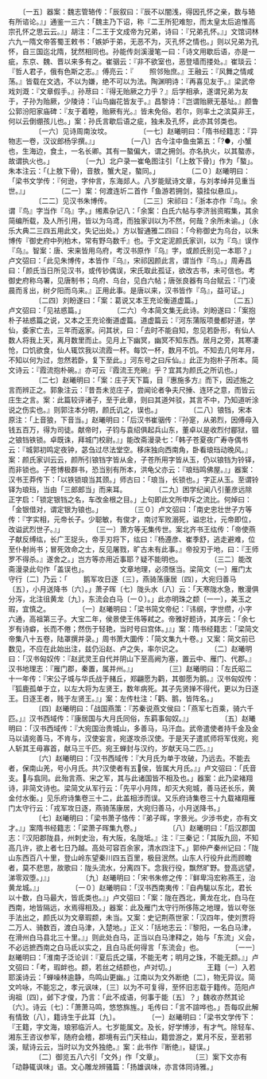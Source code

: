 <!-- { "loadSidebar": true } -->
　　〔一五〕器案：魏志管辂传：「辰叙曰：『辰不以闇浅，得因孔怀之亲，数与辂有所谘论。』」通鉴一三六：「魏主乃下诏，称『二王所犯难恕，而太皇太后追惟高宗孔怀之思云云。』」胡注：「二王于文成帝为兄弟，诗曰：『兄弟孔怀。』」文馆词林六九一隋文帝答蜀王敕书：「嫉妒于弟，无恶不为，灭孔怀之情也。」则以兄弟为孔怀，自三国迄北隋，犹然相同也。孙能传剡溪漫笔一曰：「诗文用歇后语，亦是一疵，东京、魏、晋以来多有之。崔骃云：『非不欲室也，恶登墙而搂处。』崔琰云：『哲人君子，俄有色斯之志。』傅亮云：『
　　照邻殆庶。』王融云：『风舞之情咸荡。』皆载在文选，不以为嫌，绝不可以为法。陶渊明诗：『再喜见友于。』梁武帝戏刘溉：『文章假手。』孙荩曰：『得无贻厥之力乎？』后学相承，遂谓兄弟为友于，子孙为贻厥，少陵诗：『山鸟幽花皆友于。』昌黎诗：『岂谓贻厥无基址。』颜鲁公郭汾阳家庙碑：『友于着睦，贻厥有光。』皆未免俗。若尔，则率土之滨莫非王，何以云倒绷孩儿也。」案：孙氏言歇后语之疵，独未及孔怀，此亦其邻类也。
　　
　　〔一六〕见诗周南汝坟。
　　
　　〔一七〕赵曦明曰：「隋书经籍志：『异物志一卷，汉议郎杨孚撰。』」
　　
　　〔一八〕古今注中鱼虫第五：「?●，小蟹也，生海边，食土，一名长卿。其有一螯偏大，谓之拥剑。亦名执火，以其螯赤，故谓执火也。」
　　
　　〔一九〕北户录一崔龟图注引「(上敖下骨)」作为「螯」。朱本注云：「(上敖下骨)，音敖，蟹大足，螯同。」
　　
　　〔二０〕赵曦明曰：「梁书文学传：『何逊，字仲言，东海郯人。八岁能赋诗文章，与刘孝绰并见重当世。』」
　　
　　〔二一〕案：何渡连圻二首作「鱼游若拥剑，猿挂似悬瓜」。
　　
　　〔二二〕见汉书朱博传。
　　
　　〔二三〕宋祁曰：「浙本亦作『鸟』。余谓『鸟』字当作『乌』字。」缃素杂记八：「余案：白氏六帖与李济翁资暇集，其余简编所载，及人所引用，皆以为乌鸢，而独家训以为不然，何哉？余所未谕。」（永乐大典二三四五用此文，失记出处。）方以智通雅二四曰：「今称御史为乌台，以朱博传『御史府中列柏木，常有野乌数千』也。于文定泥颜氏家训，以为『鸟』误作『乌』。智案：唐、宋来皆用乌府，考汉书原作『乌』字，或颜氏别见一本耶？」卢文弨曰：「此见朱博传，本皆作『乌』，宋祁因颜此言，谓当作『鸟』。」周寿昌曰：「颜氏当日所见汉书，或传钞偶误，宋氏取此孤证，欲改古书，未可信也。考御史府称乌署，见唐制书；乌府、乌台，见白六帖；唐张良器有乌台赋云：『门凌晨而豸出，树夕阳而乌来。』正用此事。是唐以来，汉书皆作『乌』，益可证。」
　　
　　〔二四〕刘盼遂曰：「案：葛说又本王充论衡道虚篇。」
　　
　　〔二五〕卢文弨曰：「见袪惑篇。」
　　
　　〔二六〕今本简文集无此诗。刘盼遂曰：「案抱朴子袪惑篇之说，又本之王充论衡道虚篇。道虚篇云：『河东蒲阪项曼都好道，学仙，委家亡去，三年而返家。问其状，曰：「去时不能自知，忽见若卧形，有仙人数人将我上天，离月数里而止。见月上下幽冥，幽冥不知东西。居月之旁，其寒凄怆，口饥欲食，仙人辄饮我以流霞一杯。每饮一杯，数月不饥。不知去几何年月，不知以何为过，忽然若卧，复下至此。」河东号之曰斥仙。』此正为抱朴子所本。简文诗云：『霞流抱朴碗。』亦可云『霞流王充碗』乎？宜其为颜氏之所讥也。」
　　
　　〔二七〕赵曦明曰：「案：庄子天下篇，目『惠施多方』而下，因述施之言而辨正之。郭象注云：『昔吾未览庄子，尝闻论者争夫尺捶、连环之意，而皆云庄生之言。案：此篇较评诸子，至于此章，则曰其道舛驳，其言不中，乃知道听涂说之伤实也。』则郭注本分明，颜氏讥之，误也。」
　　
　　〔二八〕锒铛，宋本原注：「上音狼，下音当。」赵曦明曰：「后汉书崔骃传：『孙寔，从弟烈，因傅母入钱五百万，得为司徒。献帝时，子钧与袁绍俱起兵山东，董卓以是收烈付郿狱，锢之锒铛铁锁。卓既诛，拜城门校尉。』」能改斋漫录七：「韩子苍夏夜广寿寺偶书云：『城郭初鸣定夜钟，苾刍过尽法堂空。移床独向西南角，卧看琅珰动晚风。』案：颜氏家训云云，颜所引锒铛字皆从金，子苍所用字皆从玉，仍以锒铛为铃铎，而非锁也。子苍博极群书，恐当别有所本，洪龟父亦云：『琅珰鸣佛屋。』」器案：汉书王莽传下：「以铁锁琅当其颈。」师古曰：「琅当，长锁也。」字正从玉。至谓铃铎为琅珰，当由「三郎郎当」而来耳。
　　
　　〔二九〕困学纪闻八引董彦远除正字启：「锁定银铛之名，车改金根之目。」上句即此文所申斥之流比。何焯曰：「金银借对，谓定银为锒也。」
　　
　　〔三０〕卢文弨曰：「南史忠壮世子方等传：『字实相，元帝长子。少聪敏，有俊才，南讨军败溺死，谥忠壮，元帝即位，改谥武烈世子。』」
　　
　　〔三一〕萧方等无集传世。案北齐书王纮传：「帝使燕子献反缚纮，长广王捉头，帝手刃将下，纮曰：『杨遵彦、崔季舒，逃走避难，位至仆射尚书；冒死效命之士，反见屠戮，旷古未有此事。』帝投刃于地，曰：『王师罗不得杀。』遂舍之。」岂方等亦用近事耶？疑不能明也。
　　
　　〔三二〕能改斋漫录此句作「盖误也」。
　　
　　文章地理，必须惬当。梁简文〔一〕雁门太守行〔二〕乃云：「
　　鹅军攻日逐〔三〕，燕骑荡康居〔四〕，大宛归善马〔五〕，小月送降书〔六〕。」萧子晖〔七〕陇头水〔八〕云：「天寒陇水急，散漫俱分泻，北注徂黄龙〔九〕，东流会白马〔一０〕。」此亦明珠之颣〔一一〕，美玉之瑕，宜慎之。
　　
　　〔一〕赵曦明曰：「梁书简文帝纪：『讳纲，字世缵，小字六通，高祖第三子。大宝二年，侯景使王伟等弒之。帝雅好题诗，其序云：「余七岁有诗癖，长而不倦；然伤于轻艳，当时号曰宫体。」』」案：隋书经籍志：「梁简文帝集八十五卷，陆罩撰并录。」周书萧大圜传：「简文集九十卷。」又案：简文前已数见，不应在此始出注，兹仍沿赵、卢之失，率尔识之。
　　
　　〔二〕赵曦明曰：「汉书匈奴传：『赵武灵王自代并阴山下至高阙为塞，置云中、雁门、代郡。』汉书地理志：『雁门郡，秦置，属并州。』」
　　
　　〔三〕赵曦明曰：「左氏昭二十一年传：『宋公子城与华氏战于赭丘，郑翩愿为鹳，其御愿为鹅。』汉书匈奴传：『狐鹿孤单于立，以左大将为左贤王，数年病死。其子先贤掸不得代，更以为日逐王。日逐王者，贱于左贤王。』」案：左传杜注：「鹳、鹅，皆阵名。」
　　
　　〔四〕赵曦明曰：「战国燕策：『苏秦说燕文侯曰：「燕军七百乘，骑六千匹。」』汉书西域传：『康居国与大月氏同俗，东羁事匈奴。』」
　　
　　〔五〕赵曦明曰：「汉书西域传：『大宛国治贵城山，多善马，马汗血。武帝遣使者持千金及金马以请宛善马，不肯与，汉使妄言，宛遂攻杀汉使。于是天子遣贰师将军伐宛，宛人斩其王毋寡首，献马三千匹。宛王蝉封与汉约，岁献天马二匹。』」
　　
　　〔六〕赵曦明曰：「汉书西域传：『大月氏为单于攻破，乃远去。不能去者，保南山羌，号小月氏。共?汉使者有五侯，皆属大月氏。』」卢文弨曰：「氏音支。与翕同。此殆言燕、宋之军，其与此诸国皆不相及也。」器案：此乃梁褚翔诗，非简文诗也。梁简文从军行云：「先平小月阵，却灭大宛城，善马还长乐，黄金付水衡。」见乐府诗集卷三十二，此盖相涉而误。又乐府诗集卷三十九载褚翔雁门太守行云：「戎军攻日逐，燕骑荡康居，大宛归善马，小月送降书。」
　　
　　〔七〕赵曦明曰：「梁书萧子恪传：『弟子晖，字景光。少涉书史，亦有文才。』」案隋书经籍志：「梁萧子晖集九卷。」
　　
　　〔八〕赵曦明曰：「后汉郡国志：『汉阳郡陇县，州刺史治，有大阪，名陇坻。』注：『三秦记：「其阪九回，不知高几许，欲上者七日乃越。高处可容百余家，清水四注下。」郭仲产秦州记曰：「陇山东西百八十里，登山岭东望秦川四五百里，极目泯然。山东人行役升此而顾瞻者，莫不悲思，故歌曰：陇头流水，分离四下。念我行役，飘然旷野。登高远望，涕零双堕。」』」
　　
　　〔九〕赵曦明曰：「宋书朱修之传：『鲜卑冯宏称燕王，治黄龙城。』」
　　
　　〔一０〕赵曦明曰：「汉书西南夷传：『自冉駹以东北，君长以十数，白马最大，皆氐类也。』」卢文弨曰：「案：陇在西北，黄龙在北，白马在西南，地皆隔远，水焉得相及。」器案：此及雁门太守行所侈陈之地理，皆以夸张手法出之，颜氏以为文章瑕颣，未当。又案：史记荆燕世家：「汉四年，使刘贾将二万人、骑数百，渡白马津，入楚地。」正义：「括地志云：『黎阳，一名白马津，在滑州白马县北三十里。』」则此处白马，正当以白马津释之，始与「东流」义会，不必远摭西南之白马氐以实之，且白马氐何得言「东流会」也。
　　
　　〔一一〕赵曦明曰：「淮南子泛论训：『夏后氏之璜，不能无考；明月之珠，不能无颣。』」卢文弨曰：「考，瑕衅也。颣，若丝之结颣也，卢对切。」
　　
　　王籍〔一〕入若耶溪诗云：「蝉噪林逾静，鸟鸣山更幽。」江南以为文外断绝〔二〕，物无异议。简文吟咏，不能忘之，孝元讽味，〔三〕以为不可复得，至怀旧志载于籍传。范阳卢询祖〔四〕，邺下才俊，乃言：「此不成语，何事于能〔五〕？」魏收亦然其论〔六〕。诗云〔七〕：「萧萧马鸣，悠悠旆旌。」毛传曰：「言不諠哗也。」吾每叹此解有情致〔八〕，籍诗生于此耳〔九〕。
　　
　　〔一〕赵曦明曰：「梁书文学传下：『王籍，字文海，琅邪临沂人。七岁能属文。及长，好学博涉，有才气。除轻车、湘东王咨议参军，随府会稽，郡境有云门天柱山，籍尝游之，累月不反，至若邪溪，赋诗云云，当时以为文外独绝。』案：此书作『断绝』，疑误。」
　　
　　〔二〕御览五八六引「文外」作「文章」。
　　
　　〔三〕案下文亦有「动静辄讽味」语。文心雕龙辨骚篇：「扬雄讽味，亦言体同诗雅。」
　　

